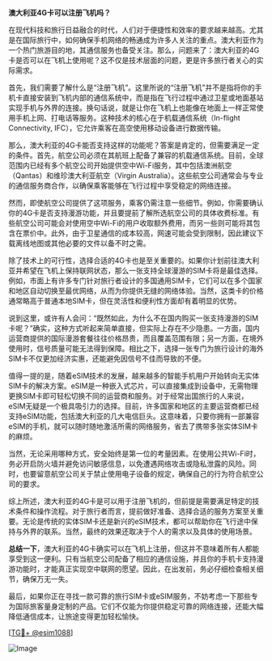 **澳大利亚4G卡可以注册飞机吗？**

在现代科技和旅行日益融合的时代，人们对于便捷性和效率的要求越来越高。尤其是在国际旅行中，如何确保手机网络的畅通成为许多人关注的重点。澳大利亚作为一个热门旅游目的地，其通信服务也备受关注。那么，问题来了：澳大利亚的4G卡是否可以在飞机上使用呢？这不仅是技术层面的问题，更是许多旅行者关心的实际需求。

首先，我们需要了解什么是“注册飞机”。这里所说的“注册飞机”并不是指将你的手机卡直接安装到飞机内部的通信系统中，而是指在飞行过程中通过卫星或地面基站实现手机与外界的连接。换句话说，就是让你在飞机上也能像在地面上一样正常使用手机上网、打电话等服务。这种技术的核心在于机载通信系统（In-flight Connectivity, IFC），它允许乘客在高空使用移动设备进行数据传输。

那么，澳大利亚的4G卡能否支持这样的功能呢？答案是肯定的，但需要满足一定的条件。首先，航空公司必须在其航班上配备了兼容的机载通信系统。目前，全球范围内已经有多个航空公司开始提供空中Wi-Fi服务，其中包括澳洲航空（Qantas）和维珍澳大利亚航空（Virgin Australia）。这些航空公司通常会与专业的通信服务商合作，以确保乘客能够在飞行过程中享受稳定的网络连接。

然而，即使航空公司提供了这项服务，乘客仍需注意一些细节。例如，你需要确认你的4G卡是否支持漫游功能，并且要提前了解所选航空公司的具体收费标准。有些航空公司可能会对使用空中Wi-Fi的用户收取额外费用，而另一些则可能将其包含在票价中。此外，由于卫星通信的成本较高，网速可能会受到限制，因此建议下载离线地图或其他必要的文件以备不时之需。

除了技术上的可行性，选择合适的4G卡也是至关重要的。如果你计划前往澳大利亚并希望在飞机上保持联网状态，那么一张支持全球漫游的SIM卡将是最佳选择。例如，市面上有许多专门针对旅行者设计的多国通用SIM卡，它们可以在多个国家和地区自动切换至最优网络，从而为你提供无缝的网络体验。当然，这类卡的价格通常略高于普通本地SIM卡，但在灵活性和便利性方面却有着明显的优势。

说到这里，或许有人会问：“既然如此，为什么不在国内购买一张支持漫游的SIM卡呢？”确实，这种方式听起来简单直接，但实际上存在不少隐患。一方面，国内运营商提供的国际漫游套餐往往价格昂贵，而且覆盖范围有限；另一方面，在境外使用时，信号质量可能无法得到保障。相比之下，选择一张专门为旅行设计的海外SIM卡不仅更加经济实惠，还能避免因信号不佳而导致的不便。

值得一提的是，随着eSIM技术的发展，越来越多的智能手机用户开始转向无实体SIM卡的解决方案。eSIM是一种嵌入式芯片，可以直接集成到设备中，无需物理更换SIM卡即可轻松切换不同的运营商和服务。对于经常出国旅行的人来说，eSIM无疑是一个极具吸引力的选择。目前，许多国家和地区的主要运营商都已经支持eSIM功能，包括澳大利亚的几大电信巨头。这意味着，只要你拥有一部兼容eSIM的手机，就可以随时随地激活所需的网络服务，省去了携带多张实体SIM卡的麻烦。

当然，无论采用哪种方式，安全始终是第一位的考量因素。在使用公共Wi-Fi时，务必开启防火墙并避免访问敏感信息，以免遭遇网络攻击或隐私泄露的风险。同时，也要留意航空公司关于禁止使用电子设备的规定，确保自己的行为符合航空公司的要求。

综上所述，澳大利亚的4G卡是可以用于注册飞机的，但前提是需要满足特定的技术条件和操作流程。对于旅行者而言，提前做好准备、选择合适的服务方案至关重要。无论是传统的实体SIM卡还是新兴的eSIM技术，都可以帮助你在飞行途中保持与外界的联系。当然，最终的效果还取决于个人的需求以及具体的使用场景。

**总结一下**，澳大利亚的4G卡确实可以在飞机上注册，但这并不意味着所有人都能享受到这一便利。只有当航空公司配备了相应的通信设施，并且你的手机卡支持漫游功能时，才能真正实现空中联网的愿望。因此，在出发前，务必仔细检查相关细节，确保万无一失。

最后，如果你正在寻找一款可靠的旅行SIM卡或eSIM服务，不妨考虑一下那些专为国际旅客量身定制的产品。它们不仅能为你提供稳定可靠的网络连接，还能大幅降低通信成本，让旅途变得更加轻松愉快。

[[TG💪+ @esim1088](https://t.me/s/esim1088)]

![Image](https://i.postimg.cc/4NQfJmqS/Snipaste-2025-05-13-00-14-12.png)
